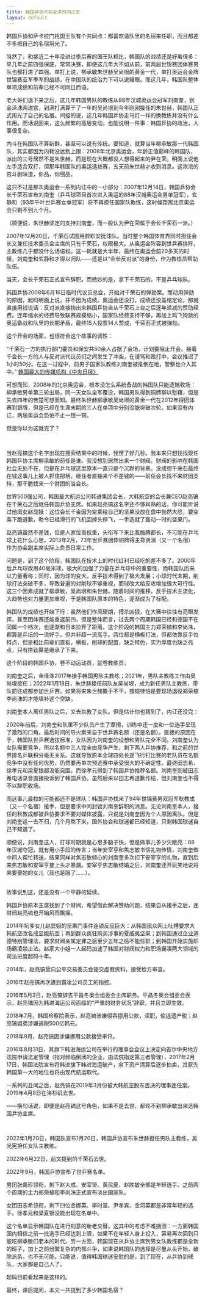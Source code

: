 ```yaml
---
title: 韩国乒协不完全洪烈内讧史
layout: default
---
```


韩国乒协和萨卡拉门托国王队有个共同点：都喜欢请队里的名宿来任职，而且都差不多把自己的名宿用光了。

当然了，和接近二十年没进过季后赛的国王队相比，韩国队的战绩还是好看很多：早几年之前四强保底，常常决赛，即便这几年大不如从前，前两届世锦赛团体赛男队也都打进了四强。单打上说，柳承敏朱世赫吴尚垠的黄金一代，单打奥运会金牌世锦赛亚军季军的战绩，在中国队的统治力下可以说耀眼。而这几年，韩国队整体单项成绩和前辈已经不可同日而语。

老大哥们退下来之后，这几年韩国男队的教练从88年汉城奥运会冠军刘南奎，到金泽洙两进宫，到满打满算干了一年的吴尚垠到今年刚刚接任的朱世赫，韩国队正式用光了自己的名宿。间接的说，这几年韩国乒协走马灯一样的换教练并没有什么作用。而话说回来，这么频繁的高层变动，也能说明一件事：韩国乒协的政治，人事很复杂。

内斗在韩国队不算新鲜，甚至可以说有传统。要知道，就算当年柳承敏那一代韩国队，其实都因为内耗没达到上限：2008年北京奥运会，年龄正值巅峰的韩国队，派出的三号居然不是朱世赫，而是现在大概都没人想得起来的尹在荣。明面上说他左手适合双打，但那年韩国队的奥运选拔赛，五天前朱世赫才收到消息。这浓浓的宫斗剧味道，你品，你细品。

这只不过是那次奥运会一系列内讧中的一小部分：2007年12月14日，韩国乒协会长千荣石宣布刘南奎（乒乓球项目首次进入奥运的88年汉城奥运会男单冠军），玄静和（93年千叶世乒赛女单冠军）将不再担任国家队教练，这时候距离北京奥运会只剩不到九个月。

（顺便说，朱世赫坚定的支持刘南奎，而一般认为尹在荣属于会长千荣石一派。）

2007年12月20日，千荣石试图用辞职安抚球队。当时整个韩国体育界同时担任会长又兼任技术委员会主席的只有千荣石，权限极大。从奥运会阵容到世乒赛排阵，主教练几乎都没什么话语权。这一耗就是大半年，最终在奥运会前20多天的时候，刘南奎和玄静和才得以归队——还是以“会长反对派”的身份，作为教练员帮助队伍。

当天，会长千荣石正式宣布辞职。而微妙的是，拿下千荣石的，不是乒乓球队。

韩国乒协2008年6月16日临时代议员总会，开始对千荣石的弹劾案。而动用弹劾的原因，起码明面上说，并不因为成绩。奥运会还没打，成绩还没盖棺定论，那就直接用钱说话：反对派直接抬出来韩国乒协自从千荣石上台之后逐年递减的赞助经费。连年缩水的经费导致联赛规模缩小，国家队经费支持不够，再加上鸡飞狗跳的奥运备战和队里的长期矛盾，最终15人投票14人赞成，千荣石正式被弹劾。

这个开会的场面，也很符合这个故事的调性：

“千荣石一方的执行部门委员和保安共50余人占据了会场，计划要阻止开会。接着千会长一方的人与反对派代议员们之间发生了冲突，在谩骂和殴打中，会议推迟了1小时50分。在这一过程中，前男子国家队教练刘南奎被推倒在地，警察也介入其中。” [韩国最大的传媒机构《中央日报》](https://chinese.joins.com/news/articleView.html?idxno=343)

可想而知，2008年的北京奥运会，根本没怎么系统备战的韩国队只能遗憾收场：柳承敏男单第三轮出局，同一天女队全军覆没，韩国男队得到铜牌聊以慰藉，但是失去四年的苦楚可想而知。最终朱世赫柳承敏吴尚垠的黄金一代在2012年得团体赛到银牌，但是已经在生涯末期的三人在单项中分别没能突破次轮。如果没有内讧，两届奥运会恐怕不止一银一铜。

但是你以为这就完了？

<br>

当赵亮镐这个名字出现在搜索结果中的时候，我愣了好几秒。我本来只想找找现任韩国乒协主席柳承敏的前任是谁。我没想到居然出来一个财阀。财阀的影响在韩国社会无处不在，但是在乒乓球这里原本一直只是个沉默的背景。没成想千荣石最终在钱这事儿上被人抓住把柄，继任者直接来个不差钱的——前任会长找不来财团支持，那干脆找来一个财团的当会长。

世界500强公司，韩国最大航运公司韩进集团会长，大韩航空的会长兼CEO赵亮镐在千荣石之后继任韩国乒协主席。如果赵亮镐这名字还不够耳熟的话，你可能听说过他闺女赵显娥：这位会长千金因为空乘给自己的坚果没放在盘中勃然大怒，要空乘下跪道歉，勒令已经滑行的飞机回掉头停飞，一手造就了轰动一时的坚果门。

赵亮镐虽然不差钱，但是人家位高权重，头衔写下来比我胳膊都长，不可能在乒乓球上花什么心思。2013年2月，73年世乒赛团体铜牌得主郑贤淑（又一个名宿）作为协会副主席实际上负责日常工作。

问题是，到了这个阶段，韩国队在技术上的时代红利已经吃的差不多了。2000年后乒乓球改用40毫米球，极大的加强了力量在乒乓球中的重要性，而韩国队历来以力量著称；同时，因为球的变大，反手技术得到了极大发展；小球时代末期，削球打法突破不多，导致普遍的对削球不够重视，而球改大给反攻增加很大可行性。这三个因素成就了柳承敏，吴尚垠和朱世赫。随着时间的推移，反手技术主流化，大趋势也对力量更加重视，于是韩国队原本的特色，逐渐成为了标配。

韩国队的成绩也开始下行：虽然他们作风硬朗，搏杀凶狠，在大赛中往往有亮眼发挥，甚至团体赛还能重返前四，但是整体而言，过去两个周期韩国已经和德国不在同属一个档次，也逐渐和日本拉开了距离。这个阶段的韩国主力郑荣植和李尚洙，都算是乒坛的一流好手，但并非超一流高手。两位都是横板打法，但都依靠反手位特点，但是相比前辈们直板，横板，削球的配置，缺乏特色，实力厚度也缺乏亮点，只有拼劲算是继承了下来。

这个阶段的韩国乒协，卷不动运动员，就卷教练员。

刘南奎之后，金泽洙2017年接手韩国男队主教练；2021年，男队主教练工作由吴尚垠接任；2022年1月18日，朱世赫接任前队友吴尚垠，成为新任男队主教练，带队前往成都参加世乒赛。如果将来朱世赫撒手不干，按规律怕是要现场退役郑荣植李尚洙的才能填补这个空缺。

刘南奎本人离任男队之后，又去执教了女队。但是估计你也猜到了，内讧还没完：

2020年前后，刘南奎和队里不少队员产生了摩擦，训练中还一度和一位选手呈现了激烈的口角。最后时间的导火索来自于世乒赛名额（还是名额）。直接的原因在于，韩国队世乒赛选拔标准，女队因为刘南奎的设想和男队完全不同。刘南奎认为女队需要竞争，所以名额中三人完全由竞争产生，剩下两人乒协推荐，和之前的世界排名乒联积分毫无关系。这就导致原本全球四处长途飞行打比赛的老队员在名额竞争中没有任何优势，仍然要再单次预选赛中承受很大的不确定性。最终田志希、徐孝元和梁夏银都没能突围，而徐孝元得到了韩国乒协推荐名额。刘南奎则被田志希电话录音直接投诉到了韩国乒协。虽然后来以田志希道歉作结，但刘南奎也不得不以辞职收场。

而这事儿最拉的可能都还不是球队：韩国乒协找来了94年世锦赛男双冠军秋教成（又一个名宿）接手，但是要求中间封锁刘南奎辞职的消息。无论刘南奎本人，接任的秋教成都被乒协要求不要对媒体披露，只说是刘南奎因为个人原因离队。但是刘南奎这一去不归，几个月熬下来，国外协会和球迷都已经知道，只剩韩国球迷自己不知道了。

顺便说，刘南奎这人，打球时期就是心思多脑子快，但是做事儿多少欠敞亮：88年汉城夺冠，就有用小手段的传言；当年安宰亨和焦志敏书信礼物传情，刘南奎做中间人帮忙转送，结果同样对焦志敏倾心的刘南奎多次扣下安宰亨的礼物，直到后来焦志敏和安宰亨接上头才暴漏。安宰亨焦志敏结婚之后，刘南奎还开玩笑地说将来要娶她的女儿（我也是服了……）。

<br>
故事说到这，还是没有一个平静的延续。

韩国乒协原本主席找到了个财阀，希望借此解决赞助问题，结果自从接手之后，连财阀赵亮镐也开始风雨飘摇。

2014年坑爹女儿赵显娥的坚果门事件连锁反应巨大：从韩国民众网上吐槽要求大韩航空改名成显娥航空；再到群众疯狂购买涉事的夏威夷坚果；到韩国通过企业道德特别管理法，要求财阀亲属定罪之后至少五年之后不能任职；到韩国开始实施职场霸凌禁止法。赵家大小姐一人起码加速了韩国对财阀权力和职场霸凌两大领域的司法进度起码十年。

2014年，赵亮镐曾向公平交易委员会提交虚假资料，接受检方审查。

2016年赵亮镐再次遭到霸凌公司员工的指控。

2016年5月3日，赵亮镐辞去平昌冬奥会组委会主席职务。平昌冬奥会组委会表示，赵亮镐因为韩进海运公司面临的“严重的财务状况”辞职，并且立即生效。

2018年7月，韩国检察院表示，赵亮镐涉嫌侵吞挪用公款，渎职，偷逃遗产税；赵亮镐姐弟涉嫌逃税500亿韩元。

2018年9月，赵亮镐因涉嫌挪用公款接受审讯。

2016年8月31日，其旗下韩进海运公司在举行的理事会会议上决定向首尔中央地方法院申请法定管理（指对频临倒闭的企业，由法院指定第三者管理），2017年2月17日，韩国法院宣布将韩进旗下韩进海运破产，余下资产清算后逐步拍卖，其原先韩国第一大的地位也将由现代航运取代。

一系列的丑闻之后，赵亮镐在2019年3月份被大韩航空股东否决的理事连任案。2019年4月8日在洛杉矶去世。

——换句话说，即便是赵亮镐这号角色，如果不是去世，都轮不到柳承敏出来选韩国乒协主席。

<br>

2022年1月20日，韩国队宣布1月20日，韩国乒协宣布朱世赫担任男队主教练，吴光宪担任女队主教练。

2022年6月22日，前文提到的千荣石去世。

2022年9月，韩国乒协宣布了世乒赛名单。

男团张禹珍领衔，剩下赵大成、安宰贤、黄民夏、赵胜敏全部是年轻选手。之前两个周期的主力郑荣植和李尚洙正式宣布淡出国家队。

女团田志希领衔，剩下四位金娜英、李时温、尹孝宾、金河英都是非常年轻的选手。徐孝元和梁夏银没能出现在名单中。

这个名单显示韩国队在进行刻意的新老交替。这其中的考虑不难揣测：一方面韩国国内相信之前一批选手已经达到上限，如果不在年轻人身上投入，容易再次回到只能吃柳承敏们老本的时代。另一方面，韩国现在从乒协主席到男女队教练都是全新的班子，加上之前纷繁复杂的内部斗争，如果说韩国队的选择是尽量从头开始，破除派系，也不无可能。只能说，值得韩国球迷安慰的是，到了现在，从乒协到球队，大家都是自己人了。

起码目前看起来是这样的。

最终，课后提问，本文一共提到了多少韩国名宿？

